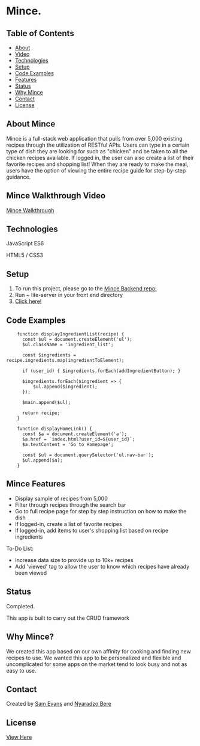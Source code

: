 # Mince. 


## Table of Contents
* [About](#about-mince)
* [Video](#mince-walkthrough-video)
* [Technologies](#technologies)
* [Setup](#setup)
* [Code Examples](#code-examples)
* [Features](#mince-features)
* [Status](#status)
* [Why Mince](#why-mince)
* [Contact](#contact)
* [License](#license)

## About Mince
Mince is a full-stack web application that pulls from over 5,000 existing recipes through the utilization of RESTful APIs. Users can type in a certain type of dish they are looking for such as "chicken" and be taken to all the chicken recipes available. If logged in, the user can also create a list of their favorite recipes and shopping list! When they are ready to make the meal, users have the option of viewing the entire recipe guide for step-by-step guidance.


## Mince Walkthrough Video
[Mince Walkthrough](https://youtu.be/ZKes0aGDM6A)

## Technologies
JavaScript ES6

HTML5 / CSS3

## Setup

1. To run this project, please go to the [Mince Backend repo:](https://github.com/NyaradzoUBere/mince-backend)
2. Run ~ lite-server in your front end directory
3. [Click here!](http://localhost:3001)

## Code Examples

```
    function displayIngredientList(recipe) {
      const $ul = document.createElement('ul');
      $ul.className = 'ingredient_list';
      
      const $ingredients = recipe.ingredients.map(ingredientToElement);

      if (user_id) { $ingredients.forEach(addIngredientButton); }
      
      $ingredients.forEach($ingredient => {
          $ul.append($ingredient);
      });
      
      $main.append($ul);

      return recipe;
    }
```
```
    function displayHomeLink() {
      const $a = document.createElement('a');
      $a.href = `index.html?user_id=${user_id}`;
      $a.textContent = 'Go to Homepage';

      const $ul = document.querySelector('ul.nav-bar');
      $ul.append($a); 
    }
```
## Mince Features
* Display sample of recipes from 5,000
* Filter through recipes through the search bar
* Go to full recipe page for step by step instruction on how to make the dish
* If logged-in, create a list of favorite recipes
* If logged-in, add items to user's shopping list based on recipe ingredients


To-Do List:
* Increase data size to provide up to 10k+ recipes
* Add 'viewed' tag to allow the user to know which recipes have already been viewed

## Status
Completed.

This app is built to carry out the CRUD framework

## Why Mince?
We created this app based on our own affinity for cooking and finding new recipes to use. We wanted this app to be personalized and flexible and uncomplicated for some apps on the market tend to look busy and not as easy to use.

## Contact
Created by [Sam Evans](https://www.linkedin.com/in/evansst/) and [Nyaradzo Bere](http://www.linkedin.com/in/nyaradzo-bere)

## License
[View Here](License.txt)

